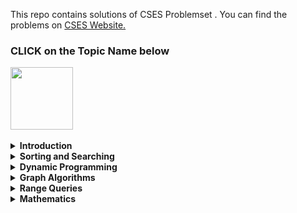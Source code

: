 This repo contains solutions of CSES Problemset . You can find the problems on [CSES Website.](https://cses.fi/)

<h3>CLICK on the Topic Name below </h3>
<img width = "100px" align = "center" src = "https://cdn.dribbble.com/users/729829/screenshots/3975065/media/af0e87e1f3254324eeb80e489403c445.gif"> <br> <br>
<details>
<summary> <b>Introduction</b></summary>

1. [CSES Apple Division](https://github.com/khalid586/CSES-Problemset-solutions/blob/main/1.Intoductory/CSES%20Apple%20Division.cpp)
1. [CSES Permutations](https://github.com/khalid586/CSES-Problemset-solutions/blob/main/1.Intoductory/CSES%20Permutations.cpp)
1. [CSES Repetitions](https://github.com/khalid586/CSES-Problemset-solutions/blob/main/1.Intoductory/CSES%20Repetitions.cpp)
1. [CSES Trailing Zeros](https://github.com/khalid586/CSES-Problemset-solutions/blob/main/1.Intoductory/CSES%20Trailing%20Zeros.cpp)
1. [CSES Two Knights](https://github.com/khalid586/CSES-Problemset-solutions/blob/main/1.Intoductory/CSES%20Two%20Knights.cpp)
1. [CSES Two Sets](https://github.com/khalid586/CSES-Problemset-solutions/blob/main/1.Intoductory/CSES%20Two%20Sets.cpp)
1. [CSES Weird Algorithm](https://github.com/khalid586/CSES-Problemset-solutions/blob/main/1.Intoductory/CSES%20Weird%20Algorithm.cpp)
1. [CSES creating strings](https://github.com/khalid586/CSES-Problemset-solutions/blob/main/1.Intoductory/CSES%20creating%20strings.cpp)
1. [CSES palindrome reorder](https://github.com/khalid586/CSES-Problemset-solutions/blob/main/1.Intoductory/CSES%20palindrome%20reorder.cpp)
1. [CSES Bit Strings](https://github.com/khalid586/CSES-Problemset-solutions/blob/main/1.Intoductory/CSES%20Bit%20Strings.cpp)
1. [CSES Coin Piles](https://github.com/khalid586/CSES-Problemset-solutions/blob/main/1.Intoductory/CSES%20Coin%20Piles.cpp)
1. [CSES Increasing Array](https://github.com/khalid586/CSES-Problemset-solutions/blob/main/1.Intoductory/CSES%20Increasing%20Array.cpp)
1. [CSES Missing Number](https://github.com/khalid586/CSES-Problemset-solutions/blob/main/1.Intoductory/CSES%20Missing%20Number.cpp)
1. [CSES Number Spiral](https://github.com/khalid586/CSES-Problemset-solutions/blob/main/1.Intoductory/CSES%20Number%20Spiral.cpp)
</details>

<details>
<summary> 
<b>Sorting and Searching</b></summary>

1. [CSES Collecting Numbers](https://github.com/khalid586/CSES-Problemset-solutions/blob/main/2.Sorting%20and%20Searching/CSES%20Collecting%20Numbers.cpp)
1. [CSES Maximum Subarray Sum](https://github.com/khalid586/CSES-Problemset-solutions/blob/main/2.Sorting%20and%20Searching/CSES%20Maximum%20Subarray%20Sum.cpp)
1. [CSES Movie Festival](https://github.com/khalid586/CSES-Problemset-solutions/blob/main/2.Sorting%20and%20Searching/CSES%20Movie%20Festival.cpp)
1. [CSES Restaurant Customers](https://github.com/khalid586/CSES-Problemset-solutions/blob/main/2.Sorting%20and%20Searching/CSES%20Restaurant%20Customers.cpp)
1. [CSES Stick Lengths](https://github.com/khalid586/CSES-Problemset-solutions/blob/main/2.Sorting%20and%20Searching/CSES%20Stick%20Lengths.cpp)
1. [CSES Sum of Two Values](https://github.com/khalid586/CSES-Problemset-solutions/blob/main/2.Sorting%20and%20Searching/CSES%20Sum%20of%20Two%20Values.cpp)
1. [CSES Towers](https://github.com/khalid586/CSES-Problemset-solutions/blob/main/2.Sorting%20and%20Searching/CSES%20Towers.cpp)
1. [CSES apartments](https://github.com/khalid586/CSES-Problemset-solutions/blob/main/2.Sorting%20and%20Searching/CSES%20apartments.cpp)
1. [CSES concert tickets](https://github.com/khalid586/CSES-Problemset-solutions/blob/main/2.Sorting%20and%20Searching/CSES%20concert%20tickets.cpp)
1. [Distinct Numbers](https://github.com/khalid586/CSES-Problemset-solutions/blob/main/2.Sorting%20and%20Searching/Distinct%20Numbers.cpp)

</details>

<details>
<summary> 
<b> Dynamic Programming </b></summary>

1. [CSES Coin Combinations I](https://github.com/khalid586/CSES-Problemset-solutions/blob/main/3.Dynamic%20Programming/CSES%20Coin%20Combinations%20I.cpp)
1. [CSES Coin Combinations II](https://github.com/khalid586/CSES-Problemset-solutions/blob/main/3.Dynamic%20Programming/CSES%20Coin%20Combinations%20II.cpp)
1. [CSES Dice Combinations](https://github.com/khalid586/CSES-Problemset-solutions/blob/main/3.Dynamic%20Programming/CSES%20Dice%20Combinations.cpp)
1. [CSES Grid Paths](https://github.com/khalid586/CSES-Problemset-solutions/blob/main/3.Dynamic%20Programming/CSES%20Grid%20Paths.cpp)
1. [CSES Removing Digits](https://github.com/khalid586/CSES-Problemset-solutions/blob/main/3.Dynamic%20Programming/CSES%20Removing%20Digits.cpp)

</details>

<details>
<summary> 
<b>Graph Algorithms</b></summary>

1. [CSES Building Roads_1666](https://github.com/khalid586/CSES-Problemset-solutions/blob/main/4.Graph%20Algorithms/CSES%20Building%20Roads_1666.cpp)
1. [CSES Building Teams_1668](https://github.com/khalid586/CSES-Problemset-solutions/blob/main/4.Graph%20Algorithms/CSES%20Building%20Teams_1668.cpp)
1. [CSES Course Schedule](https://github.com/khalid586/CSES-Problemset-solutions/blob/main/4.Graph%20Algorithms/CSES%20Course%20Schedule.cpp)
1. [CSES Labyrinth](https://github.com/khalid586/CSES-Problemset-solutions/blob/main/4.Graph%20Algorithms/CSES%20Labyrinth.cpp)
1. [CSES Shortest Routes I](https://github.com/khalid586/CSES-Problemset-solutions/blob/main/4.Graph%20Algorithms/CSES%20Shortest%20Routes%20I.cpp)
1. [CSES counting rooms](https://github.com/khalid586/CSES-Problemset-solutions/blob/main/4.Graph%20Algorithms/CSES%20counting%20rooms.cpp)
1. [CSES counting rooms[BFS]](https://github.com/khalid586/CSES-Problemset-solutions/blob/main/4.Graph%20Algorithms/CSES%20counting%20rooms%5BBFS%20-%20TLE%5D.cpp)
1. [CSES message route](https://github.com/khalid586/CSES-Problemset-solutions/blob/main/4.Graph%20Algorithms/CSES%20message%20route.cpp)
1. [CSES round_trip](https://github.com/khalid586/CSES-Problemset-solutions/blob/main/4.Graph%20Algorithms/CSES%20round_trip.cpp)
</details>

<details>
<summary> 
<b>Range Queries</b></summary>

1. [CSES Static Range Minimum Queries](https://github.com/khalid586/CSES-Problemset-solutions/blob/main/5.Range%20Queries/CSES%20Static%20Range%20Minimum%20Queries.cpp)
1. [Static Range Sum Queries](https://github.com/khalid586/CSES-Problemset-solutions/blob/main/5.Range%20Queries/Static%20Range%20Sum%20Queries.cpp)

</details>

<details>
<summary> 
<b>Mathematics</b></summary>

1. [CSES common divisors](https://github.com/khalid586/CSES-Problemset-solutions/blob/main/7.Mathematics/CSES%20common%20divisors.cpp)
</details>